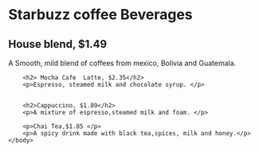 <html>
	<head>
		  <title>starbuzz coffee </title>
	</head>
	<body>
		<h1>Starbuzz coffee Beverages</h1>
		<h2>House blend, $1.49</h2>
		<P> A Smooth, mild  blend of coffees from mexico,
		              Bolivia and Guatemala.</P>
		              
		<h2> Mocha Cafe  Latte, $2.35</h2>
		<p>Espresso, steamed milk and chocolate syrup. </p>
		
		
		<h2>Cappuccino, $1.89</h2>
		<p>A mixture of espresso,steamed milk and foam. </p>
		
		<p>Chai Tea,$1.85 </p>
		<p>A spicy drink made with black tea,spices, milk and honey.</p> 
	</body>
</html>
